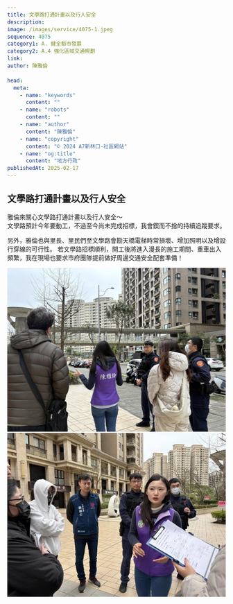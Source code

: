 ```yaml
---
title: 文學路打通計畫以及行人安全
description:
image: /images/service/4075-1.jpeg
sequence: 4075
category1: A. 健全都市發展
category2: A.4 強化區域交通規劃
link:
author: 陳雅倫

head:
  meta:
    - name: "keywords"
      content: ""
    - name: "robots"
      content: ""
    - name: "author"
      content: "陳雅倫"
    - name: "copyright"
      content: "© 2024 A7新林口-社區網站"
    - name: "og:title"
      content: "地方行政"
publishedAt: 2025-02-17
---
```


## 文學路打通計畫以及行人安全

雅倫來關心文學路打通計畫以及行人安全～  
文學路預計今年要動工，不過至今尚未完成招標，我會鍥而不捨的持續追蹤要求。

另外，雅倫也與里長、里民們至文學路會勘天橋電梯時常損壞、增加照明以及增設行穿線的可行性。
若文學路招標順利，開工後將進入漫長的施工期間、重車出入頻繁，我在現場也要求市府團隊提前做好周邊交通安全配套準備！

![s4075-1.jpeg](/images/service/s4075-1.jpeg)
![s4075-2.jpeg](/images/service/s4075-2.jpeg)
